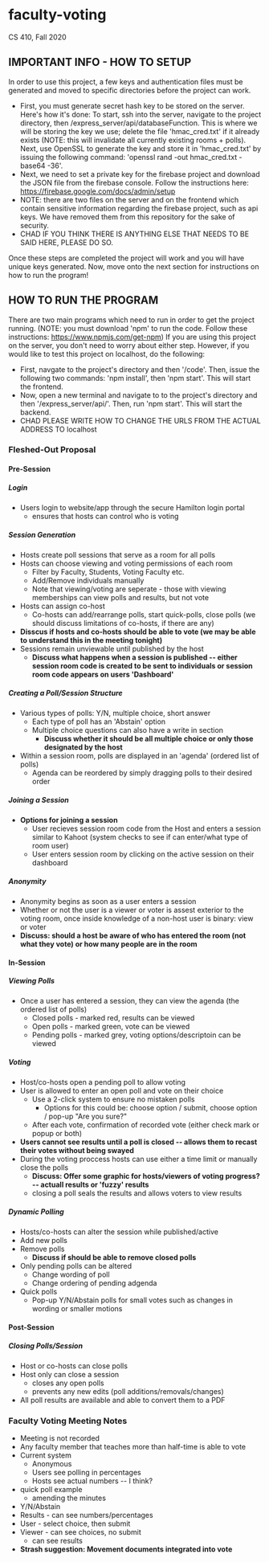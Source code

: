 # faculty-voting
CS 410, Fall 2020

## IMPORTANT INFO - HOW TO SETUP
In order to use this project, a few keys and authentication files must be generated and moved to specific directories before the project can work.
- First, you must generate secret hash key to be stored on the server. Here's how it's done:
 To start, ssh into the server, navigate to the project directory, then /express_server/api/databaseFunction. This is where we will be storing the key we use; delete the file 'hmac_cred.txt' if it already exists (NOTE: this will invalidate all currently existing rooms + polls). Next, use OpenSSL to generate the key and store it in 'hmac_cred.txt' by issuing the following command: 'openssl rand -out hmac_cred.txt -base64 -36'.
 - Next, we need to set a private key for the firebase project and download the JSON file from the firebase console. Follow the instructions here: https://firebase.google.com/docs/admin/setup
 - NOTE: there are two files on the server and on the frontend which contain sensitive information regarding the firebase project, such as api keys. We have removed them from this repository for the sake of security.
 - CHAD IF YOU THINK THERE IS ANYTHING ELSE THAT NEEDS TO BE SAID HERE, PLEASE DO SO.
 
 Once these steps are completed the project will work and you will have unique keys generated. Now, move onto the next section for instructions on how to run the program!
 
 ## HOW TO RUN THE PROGRAM
 There are two main programs which need to run in order to get the project running. (NOTE: you must download 'npm' to run the code. Follow these instructions: https://www.npmjs.com/get-npm) If you are using this project on the server, you don't need to worry about either step. However, if you would like to test this project on localhost, do the following:
 - First, navgate to the project's directory and then '/code'. Then, issue the following two commands: 'npm install', then 'npm start'. This will start the frontend. 
 - Now, open a new terminal and navigate to to the project's directory and then '/express_server/api/'. Then, run 'npm start'. This will start the backend.
 - CHAD PLEASE WRITE HOW TO CHANGE THE URLS FROM THE ACTUAL ADDRESS TO localhost
 
### Fleshed-Out Proposal
#### Pre-Session
##### Login 
- Users login to website/app through the secure Hamilton login portal 
  * ensures that hosts can control who is voting

##### Session Generation
- Hosts create poll sessions that serve as a room for all polls
- Hosts can choose viewing and voting permissions of each room
  * Filter by Faculty, Students, Voting Faculty etc.
  * Add/Remove individuals manually
  * Note that viewing/voting are seperate - those with viewing memberships can view polls and results, but not vote
- Hosts can assign co-host
  * Co-hosts can add/rearrange polls, start quick-polls, close polls (we should discuss limitations of co-hosts, if there are any)
- **Disscus if hosts and co-hosts should be able to vote (we may be able to understand this in the meeting tonight)**
- Sessions remain unviewable until published by the host 
  * **Discuss what happens when a session is published -- either session room code is created to be sent to individuals or session room code appears on users 'Dashboard'**

##### Creating a Poll/Session Structure
- Various types of polls: Y/N, multiple choice, short answer
  * Each type of poll has an 'Abstain' option 
  * Multiple choice questions can also have a write in section 
    * **Discuss whether it should be all multiple choice or only those designated by the host**
- Within a session room, polls are displayed in an 'agenda' (ordered list of polls)
  * Agenda can be reordered by simply dragging polls to their desired order
 
##### Joining a Session 
- **Options for joining a session**
  * User recieves session room code from the Host and enters a session similar to Kahoot (system checks to see if can enter/what type of room user)
  * User enters session room by clicking on the active session on their dashboard

##### Anonymity 
- Anonymity begins as soon as a user enters a session
- Whether or not the user is a viewer or voter is assest exterior to the voting room, once inside knowledge of a non-host user is binary: view or voter
- **Discuss: should a host be aware of who has entered the room (not what they vote) or how many people are in the room**

#### In-Session
##### Viewing Polls
- Once a user has entered a session, they can view the agenda (the ordered list of polls)
  * Closed polls - marked red, results can be viewed
  * Open polls - marked green, vote can be viewed 
  * Pending polls - marked grey, voting options/descriptoin can be viewed

##### Voting 
- Host/co-hosts open a pending poll to allow voting 
- User is allowed to enter an open poll and vote on their choice
  * Use a 2-click system to ensure no mistaken polls 
    * Options for this could be: choose option / submit, choose option / pop-up "Are you sure?"
  * After each vote, confirmation of recorded vote (either check mark or popup or both)
- **Users cannot see results until a poll is closed -- allows them to recast their votes without being swayed**
- During the voting proccess hosts can use either a time limit or manually close the polls
  * **Discuss: Offer some graphic for hosts/viewers of voting progress? -- actuall results or 'fuzzy' results**
  * closing a poll seals the results and allows voters to view results
 
##### Dynamic Polling 
- Hosts/co-hosts can alter the session while published/active
- Add new polls
- Remove polls 
  * **Discuss if should be able to remove closed polls**
- Only pending polls can be altered 
  * Change wording of poll
  * Change ordering of pending adgenda
- Quick polls 
  * Pop-up Y/N/Abstain polls for small votes such as changes in wording or smaller motions
 
#### Post-Session
##### Closing Polls/Session
- Host or co-hosts can close polls
- Host only can close a session 
  * closes any open polls
  * prevents any new edits (poll additions/removals/changes)
- All poll results are available and able to convert them to a PDF
 
### Faculty Voting Meeting Notes
- Meeting is not recorded
- Any faculty member that teaches more than half-time is able to vote
- Current system
  * Anonymous 
  * Users see polling in percentages
  * Hosts see actual numbers -- I think?
- quick poll example
  * amending the minutes
- Y/N/Abstain
- Results - can see numbers/percentages
- User - select choice, then submit
- Viewer - can see choices, no submit
  * can see results
- **Strash suggestion: Movement documents integrated into vote**
